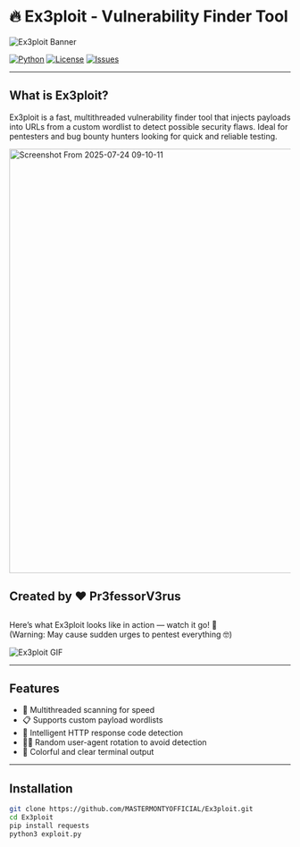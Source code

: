 # 🔥 Ex3ploit - Vulnerability Finder Tool

![Ex3ploit Banner](https://raw.githubusercontent.com/MASTERMONTYOFFICIAL/Ex3ploit/main/assets/banner.gif)

[![Python](https://img.shields.io/badge/python-3.7%2B-blue?logo=python)](https://www.python.org/)
[![License](https://img.shields.io/badge/license-MIT-green)](LICENSE)
[![Issues](https://img.shields.io/github/issues/MASTERMONTYOFFICIAL/Ex3ploit)](https://github.com/MASTERMONTYOFFICIAL/Ex3ploit/issues)

---

## What is Ex3ploit?

Ex3ploit is a fast, multithreaded vulnerability finder tool that injects payloads into URLs from a custom wordlist to detect possible security flaws. Ideal for pentesters and bug bounty hunters looking for quick and reliable testing.

<img width="1479" height="759" alt="Screenshot From 2025-07-24 09-10-11" src="https://github.com/user-attachments/assets/d332fa96-e397-4c1f-9cdc-0873e93e4573" />


Created by ❤️ Pr3fessorV3rus
---

## 

Here’s what Ex3ploit looks like in action — watch it go! 🚀  
(Warning: May cause sudden urges to pentest everything 🤓)

![Ex3ploit GIF](https://media3.giphy.com/media/v1.Y2lkPTc5MGI3NjExOWp6NDBtZGlrZ2tjM2M1MjZjZ3VkYWE3OGZza3VyejVicjJyeXpsZCZlcD12MV9pbnRlcm5hbF9naWZfYnlfaWQmY3Q9Zw/o0vwzuFwCGAFO/giphy.gif)

---

## Features

- 🚀 Multithreaded scanning for speed  
- 📋 Supports custom payload wordlists  
- 🔎 Intelligent HTTP response code detection  
- 🕵️‍♂️ Random user-agent rotation to avoid detection  
- 🎨 Colorful and clear terminal output

---

## Installation

```bash
git clone https://github.com/MASTERMONTYOFFICIAL/Ex3ploit.git
cd Ex3ploit
pip install requests
python3 exploit.py
